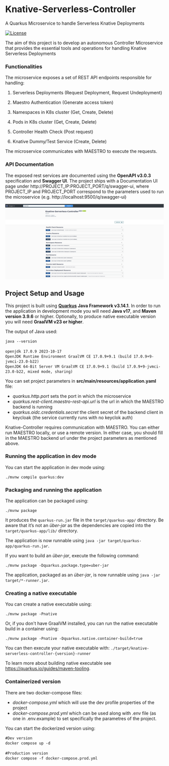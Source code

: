 # Knative-Serverless-Controller

A Quarkus Microservice to handle Serverless Knative Deployments 

[![License](https://img.shields.io/badge/license-Apache2.0-blue.svg)](https://opensource.org/licenses/Apache-2.0)

The aim of this project is to develop an autonomous Controller Microservice that provides the essential tools and operations for handling Knative Serverless Deployments

### Functionalities

The microservice exposes a set of REST API endpoints responsible for handling:

1. Serverless Deployments (Request Deployment, Request Undeployment)

2. Maestro Authentication (Generate access token)

3. Namespaces in K8s cluster (Get, Create, Delete)

4. Pods in K8s cluster (Get, Create, Delete)

5. Controller Health Check (Post request)

6. Knative Dummy/Test Service (Create, Delete)


The microservice communicates with MAESTRO to execute the requests.

### API Documentation

The exposed rest services are documented using the **OpenAPI v3.0.3** specification and **Swagger UI**. The project ships with a Documentation UI page under http://PROJECT_IP:PROJECT_PORT/q/swagger-ui, where PROJECT_IP and PROJECT_PORT correspond to the parameters used to run the microservice (e.g. http://localhost:9500/q/swagger-ui)

<img src="img/swagger_knative_serverless_controller.png" width="auto">

<br/>


## **Project Setup and Usage**

This project is built using **[Quarkus](https://quarkus.io/) Java Framework v3.14.1**. In order to run the application in development mode you will need **Java v17**, and **Maven version 3.9.6** or higher. Optionally, to produce native executable version you will need **GraalVM v23 or higher**.

The output of Java used:

```text
java --version

openjdk 17.0.9 2023-10-17
OpenJDK Runtime Environment GraalVM CE 17.0.9+9.1 (build 17.0.9+9-jvmci-23.0-b22)
OpenJDK 64-Bit Server VM GraalVM CE 17.0.9+9.1 (build 17.0.9+9-jvmci-23.0-b22, mixed mode, sharing)
```

You can set project parameters in **src/main/resources/application.yaml** file:

- *quarkus.http.port* sets the port in which the microservice
- *quarkus.rest-client.maestro-rest-api.url* is the url in which the MAESTRO backend is running
- *quarkus.oidc.credentials.secret* the client secret of the backend client in keycloak (the service currently runs with no keyclok auth)

Knative-Controller requires communication with MAESTRO. You can either run MAESTRO locally, or use a remote version. 
In either case, you should fill in the MAESTRO backend url under the project parameters as mentioned above.

### Running the application in dev mode

You can start the application in dev mode using:
```shell script
./mvnw compile quarkus:dev
```

### Packaging and running the application

The application can be packaged using:
```shell script
./mvnw package
```
It produces the `quarkus-run.jar` file in the `target/quarkus-app/` directory.
Be aware that it’s not an _über-jar_ as the dependencies are copied into the `target/quarkus-app/lib/` directory.

The application is now runnable using `java -jar target/quarkus-app/quarkus-run.jar`.

If you want to build an _über-jar_, execute the following command:
```shell script
./mvnw package -Dquarkus.package.type=uber-jar
```

The application, packaged as an _über-jar_, is now runnable using `java -jar target/*-runner.jar`.

### Creating a native executable

You can create a native executable using:
```shell script
./mvnw package -Pnative
```

Or, if you don't have GraalVM installed, you can run the native executable build in a container using:
```shell script
./mvnw package -Pnative -Dquarkus.native.container-build=true
```

You can then execute your native executable with: `./target/knative-serverless-controller-{version}-runner`

To learn more about building native executable see https://quarkus.io/guides/maven-tooling.

### Containerized version

There are two docker-compose files:

- *docker-compose.yml* which will use the dev profile properties of the project
- *docker-compose.prod.yml* which can be used along with .env file (as one in .env.example) to set specifically the parametres of the project.

You can start the dockerized version using:  
```
#Dev version
docker compose up -d 

#Production version
docker compose -f docker-compose.prod.yml
```
